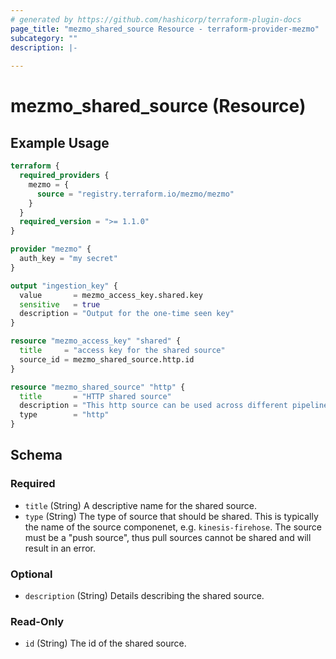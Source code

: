 ```yaml
---
# generated by https://github.com/hashicorp/terraform-plugin-docs
page_title: "mezmo_shared_source Resource - terraform-provider-mezmo"
subcategory: ""
description: |-
  
---
```


# mezmo_shared_source (Resource)



## Example Usage

```terraform
terraform {
  required_providers {
    mezmo = {
      source = "registry.terraform.io/mezmo/mezmo"
    }
  }
  required_version = ">= 1.1.0"
}

provider "mezmo" {
  auth_key = "my secret"
}

output "ingestion_key" {
  value       = mezmo_access_key.shared.key
  sensitive   = true
  description = "Output for the one-time seen key"
}

resource "mezmo_access_key" "shared" {
  title     = "access key for the shared source"
  source_id = mezmo_shared_source.http.id
}

resource "mezmo_shared_source" "http" {
  title       = "HTTP shared source"
  description = "This http source can be used across different pipelines"
  type        = "http"
}
```

<!-- schema generated by tfplugindocs -->
## Schema

### Required

- `title` (String) A descriptive name for the shared source.
- `type` (String) The type of source that should be shared. This is typically the name of the source componenet, e.g. `kinesis-firehose`. The source must be a "push source", thus pull sources cannot be shared and will result in an error.

### Optional

- `description` (String) Details describing the shared source.

### Read-Only

- `id` (String) The id of the shared source.
